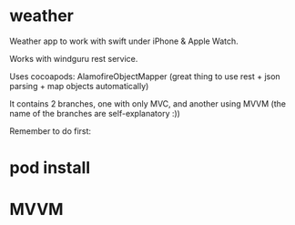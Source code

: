 # weather

Weather app to work with swift under iPhone & Apple Watch.

Works with windguru rest service.

Uses cocoapods: AlamofireObjectMapper (great thing to use rest + json parsing + map objects automatically)

It contains 2 branches, one with only MVC, and another using MVVM (the name of the branches are self-explanatory :))

Remember to do first:

# pod install

# MVVM
